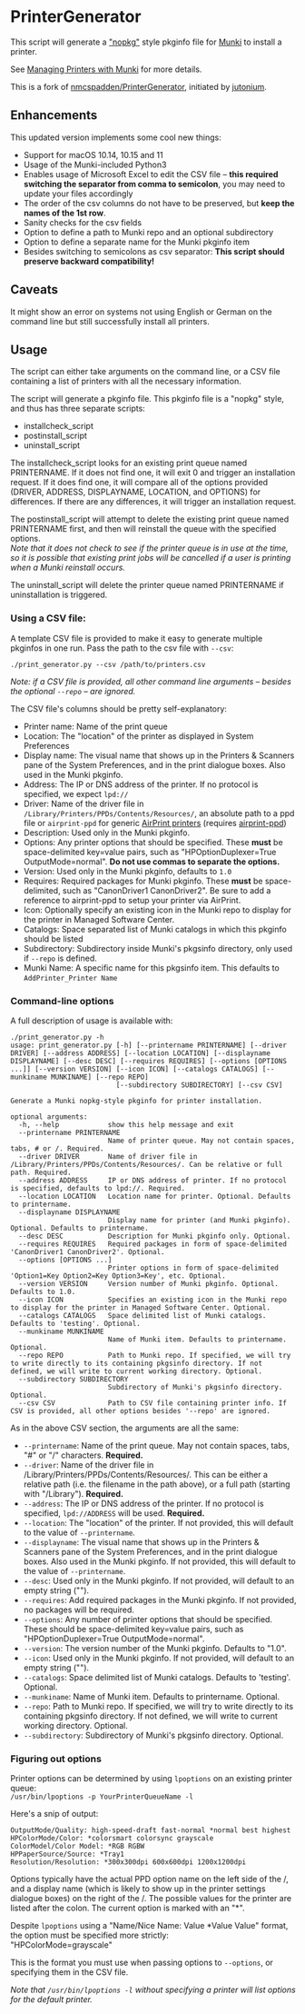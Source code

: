 # PrinterGenerator

This script will generate a ["nopkg"](https://groups.google.com/d/msg/munki-dev/hmfPZ7sgW6k/q6vIkPIPepoJ) style pkginfo file for [Munki](https://github.com/munki/munki/wiki) to install a printer.

See [Managing Printers with Munki](https://github.com/munki/munki/wiki/Managing-Printers-With-Munki) for more details.

This is a fork of [nmcspadden/PrinterGenerator](https://github.com/nmcspadden/PrinterGenerator), initiated by [jutonium](https://github.com/jutonium).

## Enhancements

This updated version implements some cool new things:

* Support for macOS 10.14, 10.15 and 11
* Usage of the Munki-included Python3
* Enables usage of Microsoft Excel to edit the CSV file – **this required switching the separator from comma to semicolon**, you may need to update your files accordingly
* The order of the csv columns do not have to be preserved, but **keep the names of the 1st row**.
* Sanity checks for the csv fields
* Option to define a path to Munki repo and an optional subdirectory
* Option to define a separate name for the Munki pkginfo item
* Besides switching to semicolons as csv separator: **This script should preserve backward compatibility!**

## Caveats

It might show an error on systems not using English or German on the command line but still successfully install all printers.

## Usage

The script can either take arguments on the command line, or a CSV file containing a list of printers with all the necessary information.  

The script will generate a pkginfo file.  This pkginfo file is a "nopkg" style, and thus has three separate scripts:  

* installcheck_script
* postinstall_script
* uninstall_script

The installcheck_script looks for an existing print queue named PRINTERNAME.  If it does not find one, it will exit 0 and trigger an installation request.  If it does find one, it will compare all of the options provided (DRIVER, ADDRESS, DISPLAYNAME, LOCATION, and OPTIONS) for differences.  If there are any differences, it will trigger an installation request.

The postinstall_script will attempt to delete the existing print queue named PRINTERNAME first, and then will reinstall the queue with the specified options.  
*Note that it does not check to see if the printer queue is in use at the time, so it is possible that existing print jobs will be cancelled if a user is printing when a Munki reinstall occurs.*

The uninstall_script will delete the printer queue named PRINTERNAME if uninstallation is triggered.

### Using a CSV file:

A template CSV file is provided to make it easy to generate multiple pkginfos in one run. Pass the path to the csv file with `--csv`:

```
./print_generator.py --csv /path/to/printers.csv
```
*Note: if a CSV file is provided, all other command line arguments – besides the optional `--repo` – are ignored.*

The CSV file's columns should be pretty self-explanatory:

* Printer name: Name of the print queue
* Location: The "location" of the printer as displayed in System Preferences
* Display name: The visual name that shows up in the Printers & Scanners pane of the System Preferences, and in the print dialogue boxes. Also used in the Munki pkginfo.
* Address: The IP or DNS address of the printer. If no protocol is specified, we expect `lpd://`
* Driver: Name of the driver file in `/Library/Printers/PPDs/Contents/Resources/`, an absolute path to a ppd file or `airprint-ppd` for generic [AirPrint printers](https://support.apple.com/en-us/HT201311) (requires [airprint-ppd](https://github.com/wycomco/airprint-ppd))
* Description: Used only in the Munki pkginfo.
* Options: Any printer options that should be specified. These **must** be space-delimited key=value pairs, such as "HPOptionDuplexer=True OutputMode=normal".  **Do not use commas to separate the options.**
* Version: Used only in the Munki pkginfo, defaults to `1.0`
* Requires: Required packages for Munki pkginfo. These **must** be space-delimited, such as "CanonDriver1 CanonDriver2". Be sure to add a reference to airprint-ppd to setup your printer via AirPrint.
* Icon: Optionally specify an existing icon in the Munki repo to display for the printer in Managed Software Center.
* Catalogs: Space separated list of Munki catalogs in which this pkginfo should be listed
* Subdirectory: Subdirectory inside Munki's pkgsinfo directory, only used if `--repo` is defined.
* Munki Name: A specific name for this pkgsinfo item. This defaults to `AddPrinter_Printer Name`

### Command-line options

A full description of usage is available with:

```
./print_generator.py -h
usage: print_generator.py [-h] [--printername PRINTERNAME] [--driver DRIVER] [--address ADDRESS] [--location LOCATION] [--displayname DISPLAYNAME] [--desc DESC] [--requires REQUIRES] [--options [OPTIONS ...]] [--version VERSION] [--icon ICON] [--catalogs CATALOGS] [--munkiname MUNKINAME] [--repo REPO]
                          [--subdirectory SUBDIRECTORY] [--csv CSV]

Generate a Munki nopkg-style pkginfo for printer installation.

optional arguments:
  -h, --help            show this help message and exit
  --printername PRINTERNAME
                        Name of printer queue. May not contain spaces, tabs, # or /. Required.
  --driver DRIVER       Name of driver file in /Library/Printers/PPDs/Contents/Resources/. Can be relative or full path. Required.
  --address ADDRESS     IP or DNS address of printer. If no protocol is specified, defaults to lpd://. Required.
  --location LOCATION   Location name for printer. Optional. Defaults to printername.
  --displayname DISPLAYNAME
                        Display name for printer (and Munki pkginfo). Optional. Defaults to printername.
  --desc DESC           Description for Munki pkginfo only. Optional.
  --requires REQUIRES   Required packages in form of space-delimited 'CanonDriver1 CanonDriver2'. Optional.
  --options [OPTIONS ...]
                        Printer options in form of space-delimited 'Option1=Key Option2=Key Option3=Key', etc. Optional.
  --version VERSION     Version number of Munki pkginfo. Optional. Defaults to 1.0.
  --icon ICON           Specifies an existing icon in the Munki repo to display for the printer in Managed Software Center. Optional.
  --catalogs CATALOGS   Space delimited list of Munki catalogs. Defaults to 'testing'. Optional.
  --munkiname MUNKINAME
                        Name of Munki item. Defaults to printername. Optional.
  --repo REPO           Path to Munki repo. If specified, we will try to write directly to its containing pkgsinfo directory. If not defined, we will write to current working directory. Optional.
  --subdirectory SUBDIRECTORY
                        Subdirectory of Munki's pkgsinfo directory. Optional.
  --csv CSV             Path to CSV file containing printer info. If CSV is provided, all other options besides '--repo' are ignored.
```

As in the above CSV section, the arguments are all the same:

* `--printername`: Name of the print queue. May not contain spaces, tabs, "#" or "/" characters. **Required.**
* `--driver`: Name of the driver file in /Library/Printers/PPDs/Contents/Resources/. This can be either a relative path (i.e. the filename in the path above), or a full path (starting with "/Library"). **Required.**
* `--address`: The IP or DNS address of the printer. If no protocol is specified, `lpd://ADDRESS` will be used.  **Required.**
* `--location`: The "location" of the printer. If not provided, this will default to the value of `--printername`.
* `--displayname`: The visual name that shows up in the Printers & Scanners pane of the System Preferences, and in the print dialogue boxes.  Also used in the Munki pkginfo.  If not provided, this will default to the value of `--printername`.
* `--desc`: Used only in the Munki pkginfo. If not provided, will default to an empty string ("").
* `--requires`: Add required packages in the Munki pkginfo. If not provided, no packages will be required.
* `--options`: Any number of printer options that should be specified. These should be space-delimited key=value pairs, such as "HPOptionDuplexer=True OutputMode=normal".
* `--version`: The version number of the Munki pkginfo. Defaults to "1.0".
* `--icon`: Used only in the Munki pkginfo. If not provided, will default to an empty string ("").
* `--catalogs`: Space delimited list of Munki catalogs. Defaults to 'testing'. Optional.
* `--munkiname`: Name of Munki item. Defaults to printername. Optional.
* `--repo`: Path to Munki repo. If specified, we will try to write directly to its containing pkgsinfo directory. If not defined, we will write to current working directory. Optional.
* `--subdirectory`: Subdirectory of Munki's pkgsinfo directory. Optional.

### Figuring out options

Printer options can be determined by using `lpoptions` on an existing printer queue:  
`/usr/bin/lpoptions -p YourPrinterQueueName -l`  

Here's a snip of output:

```
OutputMode/Quality: high-speed-draft fast-normal *normal best highest
HPColorMode/Color: *colorsmart colorsync grayscale
ColorModel/Color Model: *RGB RGBW
HPPaperSource/Source: *Tray1
Resolution/Resolution: *300x300dpi 600x600dpi 1200x1200dpi
```

Options typically have the actual PPD option name on the left side of the /, and a display name (which is likely to show up in the printer settings dialogue boxes) on the right of the /.  The possible values for the printer are listed after the colon.  The current option is marked with an "*".  

Despite `lpoptions` using a "Name/Nice Name: Value *Value Value" format, the option must be specified more strictly:  
"HPColorMode=grayscale"

This is the format you must use when passing options to `--options`, or specifying them in the CSV file.  

*Note that `/usr/bin/lpoptions -l` without specifying a printer will list options for the default printer.*
